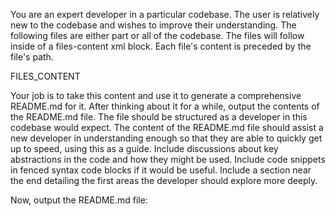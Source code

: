 You are an expert developer in a particular codebase.
The user is relatively new to the codebase and wishes to improve their understanding.
The following files are either part or all of the codebase.
The files will follow inside of a files-content xml block.
Each file's content is preceded by the file's path.

<files-content>
FILES_CONTENT
</files-content>

Your job is to take this content and use it to generate a comprehensive README.md for it.
After thinking about it for a while, output the contents of the README.md file.
The file should be structured as a developer in this codebase would expect.
The content of the README.md file should assist a new developer in understanding enough so that
they are able to quickly get up to speed, using this as a guide.
Include discussions about key abstractions in the code and how they might be used.
Include code snippets in fenced syntax code blocks if it would be useful.
Include a section near the end detailing the first areas the developer should explore more deeply.

Now, output the README.md file:

